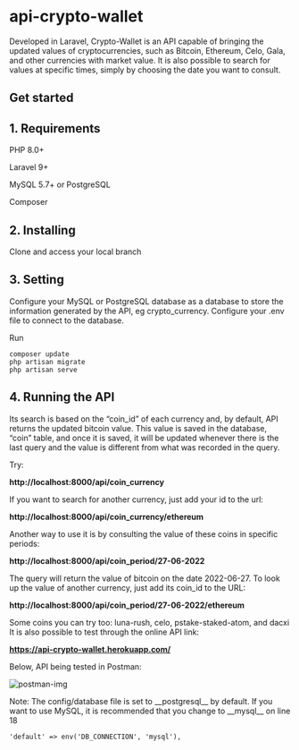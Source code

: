 # api-crypto-wallet

<p> 
    Developed in Laravel, Crypto-Wallet is an API capable of bringing the updated values of cryptocurrencies, such as Bitcoin, Ethereum, Celo, Gala, and other currencies with market value. It is also possible to search for values at specific times, simply by choosing the date you want to consult.
</p>

<h2>
    Get started
</h2>

<h2>1. Requirements</h2>
<p>PHP 8.0+</p>
<p>Laravel 9+</p>
<p>MySQL 5.7+ or PostgreSQL</p>
<p>Composer</p>

<h2>2. Installing</h2>
Clone and access your local branch
<h2>3. Setting</h2>
Configure your MySQL or PostgreSQL database as a database to store the information generated by the API, eg crypto_currency. Configure your .env file to connect to the database.

Run
```
composer update
php artisan migrate
php artisan serve
```

<h2>4. Running the API</h2>
<p>Its search is based on the “coin_id” of each currency and, by default, API returns the updated bitcoin value. This value is saved in the database, “coin” table, and once it is saved, it will be updated whenever there is the last query and the value is different from what was recorded in the query.</p>

Try:

__http://localhost:8000/api/coin_currency__

If you want to search for another currency, just add your id to the url:

__http://localhost:8000/api/coin_currency/ethereum__

Another way to use it is by consulting the value of these coins in specific periods:

__http://localhost:8000/api/coin_period/27-06-2022__

The query will return the value of bitcoin on the date 2022-06-27. To look up the value of another currency, just add its coin_id to the URL:

__http://localhost:8000/api/coin_period/27-06-2022/ethereum__

Some coins you can try too: luna-rush, celo, pstake-staked-atom, and dacxi
It is also possible to test through the online API link:

__https://api-crypto-wallet.herokuapp.com/__

Below, API being tested in Postman:

![postman-img](https://user-images.githubusercontent.com/54112790/176083900-5b11abd1-d2d4-49ae-a996-fee6033f8825.PNG)


<p>Note: The config/database file is set to __postgresql__ by default. If you want to use MySQL, it is recommended that you change to __mysql__ on line 18</p>

```
'default' => env('DB_CONNECTION', 'mysql'),
```


